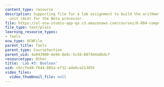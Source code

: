 ```yaml
---
content_type: resource
description: Supporting file for a lab assignment to build the arithmetic and logic
  unit (ALU) for the Beta processor.
file: https://ol-ocw-studio-app-qa.s3.amazonaws.com/courses/6-004-computation-structures-spring-2009/c6ccfe48f644805aef32ade6ca213d55_lab3boolean.jsim
file_type: text/plain
learning_resource_types:
- Tools
ocw_type: OCWFile
parent_title: Tools
parent_type: CourseSection
parent_uid: 4a943900-de94-8e8c-5c50-0874d4a8bdcf
resourcetype: Other
title: 'Lab #3: Boolean'
uid: c6ccfe48-f644-805a-ef32-ade6ca213d55
video_files:
  video_thumbnail_file: null
---
```


